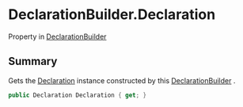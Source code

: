 # DeclarationBuilder.Declaration

Property in [DeclarationBuilder](/docs/api/csharp/yarn.compiler.declarationbuilder.md)

## Summary


Gets the  <a href="yarn.compiler.declarationbuilder.declaration.md">Declaration</a>  instance constructed by this  <a href="yarn.compiler.declarationbuilder.md">DeclarationBuilder</a> .


```csharp
public Declaration Declaration { get; }
```

